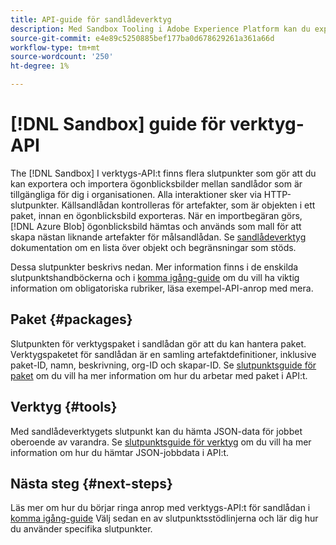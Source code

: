 ```yaml
---
title: API-guide för sandlådeverktyg
description: Med Sandbox Tooling i Adobe Experience Platform kan du exportera och importera en ögonblicksbild av sandlådekonfigurationer mellan sandlådor.
source-git-commit: e4e89c5250885bef177ba0d678629261a361a66d
workflow-type: tm+mt
source-wordcount: '250'
ht-degree: 1%

---
```


# [!DNL Sandbox] guide för verktyg-API

The [!DNL Sandbox] I verktygs-API:t finns flera slutpunkter som gör att du kan exportera och importera ögonblicksbilder mellan sandlådor som är tillgängliga för dig i organisationen. Alla interaktioner sker via HTTP-slutpunkter. Källsandlådan kontrolleras för artefakter, som är objekten i ett paket, innan en ögonblicksbild exporteras. När en importbegäran görs, [!DNL Azure Blob] ögonblicksbild hämtas och används som mall för att skapa nästan liknande artefakter för målsandlådan. Se [sandlådeverktyg](../ui/sandbox-tooling.md#objects-supported-for-sandbox-tooling) dokumentation om en lista över objekt och begränsningar som stöds.

Dessa slutpunkter beskrivs nedan. Mer information finns i de enskilda slutpunktshandböckerna och i [komma igång-guide](./getting-started.md) om du vill ha viktig information om obligatoriska rubriker, läsa exempel-API-anrop med mera.

## Paket {#packages}

Slutpunkten för verktygspaket i sandlådan gör att du kan hantera paket. Verktygspaketet för sandlådan är en samling artefaktdefinitioner, inklusive paket-ID, namn, beskrivning, org-ID och skapar-ID. Se [slutpunktsguide för paket](./packages.md) om du vill ha mer information om hur du arbetar med paket i API:t.

## Verktyg {#tools}

Med sandlådeverktygets slutpunkt kan du hämta JSON-data för jobbet oberoende av varandra. Se [slutpunktsguide för verktyg](./tools.md) om du vill ha mer information om hur du hämtar JSON-jobbdata i API:t.

## Nästa steg {#next-steps}

Läs mer om hur du börjar ringa anrop med verktygs-API:t för sandlådan i [komma igång-guide](./getting-started.md) Välj sedan en av slutpunktsstödlinjerna och lär dig hur du använder specifika slutpunkter.
